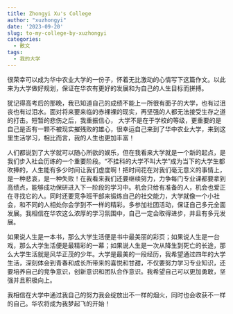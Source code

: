 ```yaml
---
title: Zhongyi Xu's College
author: "xuzhongyi"
date: '2023-09-20'
slug: to-my-college-by-xuzhongyi
categories:
  - 散文
tags:
  - 我的大学
---
```



很荣幸可以成为华中农业大学的一份子，怀着无比激动的心情写下这篇作文。以此来为大学做好规划，保证在华农有更好的发展和为自己的人生目标而拼搏。

犹记得高考后的那晚，我已知道自己的成绩不能上一所很有面子的大学，也有过沮丧也有过泪水。面对将来要来临的赤裸裸的现实，再坚强的人都无法接受生存之道的打击。短暂的悲伤之后，我重振信心， 大学不是在于学校的等级，更重要的是自己是否有一颗不被现实摧残败的雄心，很幸运自己来到了华中农业大学，来到这里生活学习，相比而言，我的人生也更加丰富！

人们都说到了大学就可以随心所欲的娱乐，但在我看来大学就是一个新的起点，是我们步入社会历练的一个重要阶段。“不挂科的大学不叫大学”成为当下的大学生都吹捧的，人生能有多少时间让我们虚度啊！把时间花在对我们毫无意义的事情上，是一种悲哀，是一种失败！在我看来我们还要继续努力，力争每门专业课都要拿到高绩点，能够成功保研进入下一阶段的学习中。机会只给有准备的人，机会也爱正在寻找它的人。同时还要竞争班干部来锻炼自己的社交能力，大学就像一个小社会，和不同的人相处你会学到不一样的精彩。多参加社团活动，保证自己多元全面发展。我相信在华农这么浓厚的学习氛围中，自己一定会取得进步，并且有多元发展。

如果说人生是一本书，那么大学生活便是书中最美丽的彩页；如果说人生是一台戏，那么大学生活便是最精彩的一幕；如果说人生是一次从降生到死亡的长途，那么大学生活就是风华正茂的少年。大学是最美的一段经历，我希望通过四年的大学生活，深刻体会到青春和成长所带来的喜悦和甘甜，不仅要努力学习专业知识，还要培养自己的竞争意识，创新意识和团队合作意识。我希望自己可以更加勇敢，坚强并且积极向上。

我相信在大学中通过我自己的努力我会绽放出不一样的烟火，同时也会收获不一样的自己。华农将成为我梦起飞的开始！
